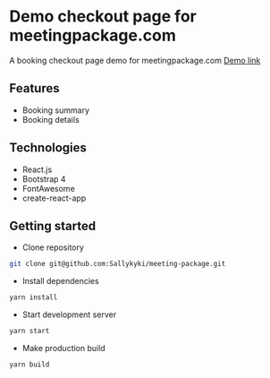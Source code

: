 # Demo checkout page for meetingpackage.com

A booking checkout page demo for meetingpackage.com
[Demo link](https://meeting-package-checkout-demo.netlify.com/)

## Features

- Booking summary
- Booking details

## Technologies

- React.js
- Bootstrap 4
- FontAwesome
- create-react-app

## Getting started

- Clone repository

```bash
git clone git@github.com:Sallykyki/meeting-package.git
```

- Install dependencies

```bash
yarn install
```

- Start development server

```bash
yarn start
```

- Make production build

```bash
yarn build
```
